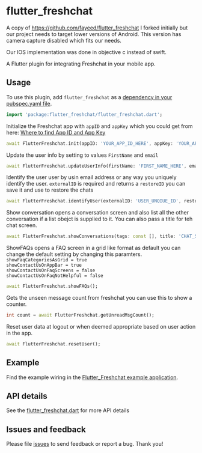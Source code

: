 # flutter_freshchat
A copy of https://github.com/fayeed/flutter_freshchat
I forked initially but our project needs to target lower versions of Android. This version has camera
capture disabled which fits our needs. 

Our IOS implementation was done in objective c instead of swift.

A Flutter plugin for integrating Freshchat in your mobile app.

## Usage

To use this plugin, add `flutter_freshchat` as a [dependency in your pubspec.yaml file](https://flutter.io/platform-plugins/).

```dart
import 'package:flutter_freshchat/flutter_freshchat.dart';
```

Initialize the Freshchat app with `appID` and `appKey` which you could get from here: [Where to find App ID and App Key](https://support.freshchat.com/support/solutions/articles/229192)

```dart
await FlutterFreshchat.init(appID: 'YOUR_APP_ID_HERE', appKey: 'YOUR_APP_KEY_HERE');
```

Update the user info by setting to values `FirstName` and `email`

```dart
await FlutterFreshchat.updateUserInfo(firstName: 'FIRST_NAME_HERE', email: 'EMAIL_HERE');
```

Identify the user user by usin email address or any way you uniquely identify the user.
`externalID` is required and returns a `restoreID` you can save it and use to restore the chats

```dart
await FlutterFreshchat.identifyUser(externalID: 'USER_UNQIUE_ID', restoreID: 'USER_RESTORE_ID');
```

Show conversation opens a conversation screen and also list all the other conversation if a list obejct is supplied to it. You can also pass a title for teh chat screen.

```dart
await FlutterFreshchat.showConversations(tags: const [], title: 'CHAT_SCREEN_TITLE');
```

ShowFAQs opens a FAQ screen in a grid like format as default you can change the default setting by changing this paramters.<br>
`showFaqCategoriesAsGrid = true`<br>
`showContactUsOnAppBar = true`<br>
`showContactUsOnFaqScreens = false`<br>
`showContactUsOnFaqNotHelpful = false`<br>

```dart
await FlutterFreshchat.showFAQs();
```

Gets the unseen message count from freshchat you can use this to show a counter.

```dart
int count = await FlutterFreshchat.getUnreadMsgCount();
```

Reset user data at logout or when deemed appropriate based on user action in the app.

```dart
await FlutterFreshchat.resetUser();
```

## Example

Find the example wiring in the [Flutter_Freshchat example application](https://github.com/archie-sh/freshchat/blob/master/example/lib/main.dart).

## API details

See the [flutter_freshchat.dart](https://github.com/archie-sh/freshchat/blob/master/lib/flutter_freshchat.dart) for more API details

## Issues and feedback

Please file [issues](https://github.com/archie-sh/freshchat/flutter_freshchat/issues)
to send feedback or report a bug. Thank you!